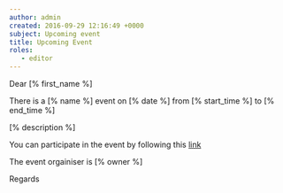 ```yaml
---
author: admin
created: 2016-09-29 12:16:49 +0000
subject: Upcoming event
title: Upcoming Event
roles:
   - editor
---
```


Dear [% first_name %]

There is a [% name %] event on [% date %] from [% start_time %]
to [% end_time %]

[% description %]

You can participate in the event by following this [link]([%uri%])

The event orgainiser is [% owner %]

Regards
